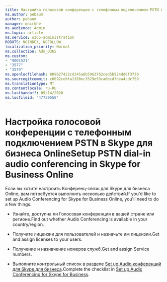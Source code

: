 ```yaml
---
title: Настройка голосовой конференции с телефонным подключением PSTN в Skype для бизнеса Online
ms.author: pebaum
author: pebaum
manager: mnirkhe
ms.audience: Admin
ms.topic: article
ms.service: o365-administration
ROBOTS: NOINDEX, NOFOLLOW
localization_priority: Normal
ms.collection: Adm_O365
ms.custom:
- "9001521"
- "3577"
- "3579"
ms.openlocfilehash: 809627422cd245a6b5962762ced5b524dd0f3730
ms.sourcegitcommit: c6692ce0fa1358ec3529e59ca0ecdfdea4cdc759
ms.translationtype: MT
ms.contentlocale: ru-RU
ms.lasthandoff: 09/14/2020
ms.locfileid: "47739550"
---
```

# <a name="setup-pstn-dial-in-audio-conferencing-in-skype-for-business-online"></a><span data-ttu-id="6e143-102">Настройка голосовой конференции с телефонным подключением PSTN в Skype для бизнеса Online</span><span class="sxs-lookup"><span data-stu-id="6e143-102">Setup PSTN dial-in audio conferencing in Skype for Business Online</span></span>

<span data-ttu-id="6e143-103">Если вы хотите настроить Конференц-связь для Skype для бизнеса Online, вам потребуется выполнить несколько действий.</span><span class="sxs-lookup"><span data-stu-id="6e143-103">If you'd like to set up Audio Conferencing for Skype for Business Online, you'll need to do a few things.</span></span> 

- <span data-ttu-id="6e143-104">Узнайте, доступна ли Голосовая конференция в вашей стране или регионе.</span><span class="sxs-lookup"><span data-stu-id="6e143-104">Find out whether Audio Conferencing is available in your country/region.</span></span>

- <span data-ttu-id="6e143-105">Получите лицензии для пользователей и назначьте им лицензии.</span><span class="sxs-lookup"><span data-stu-id="6e143-105">Get and assign licenses to your users.</span></span>

- <span data-ttu-id="6e143-106">Получение и назначение номеров служб.</span><span class="sxs-lookup"><span data-stu-id="6e143-106">Get and assign Service numbers.</span></span>

- <span data-ttu-id="6e143-107">Выполните контрольный список в разделе [Set up Audio конференций для Skype для бизнеса](https://docs.microsoft.com/SkypeForBusiness/audio-conferencing-in-office-365/set-up-audio-conferencing).</span><span class="sxs-lookup"><span data-stu-id="6e143-107">Complete the checklist in [Set up Audio Conferencing for Skype for Business](https://docs.microsoft.com/SkypeForBusiness/audio-conferencing-in-office-365/set-up-audio-conferencing).</span></span>
